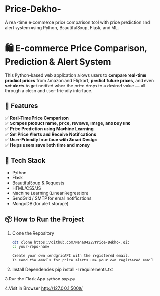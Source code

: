 # Price-Dekho-
A real-time e-commerce price comparison tool with price prediction and alert system using Python, BeautifulSoup, Flask, and ML.

# 🛍️ E-commerce Price Comparison, Prediction & Alert System

This Python-based web application allows users to **compare real-time product prices** from Amazon and Flipkart, **predict future prices**, and even **set alerts** to get notified when the price drops to a desired value — all through a clean and user-friendly interface.


## 🚀 Features

✅ **Real-Time Price Comparison**  
✅ **Scrapes product name, price, reviews, image, and buy link**  
✅ **Price Prediction using Machine Learning**  
✅ **Set Price Alerts and Receive Notifications**  
✅ **User-Friendly Interface with Smart Design**  
✅ **Helps users save both time and money**

## 🔧 Tech Stack

- Python
- Flask
- BeautifulSoup & Requests
- HTML/CSS/JS
- Machine Learning (Linear Regression)
- SendGrid / SMTP for email notifications
- MongoDB (for alert storage)

## 📦 How to Run the Project

1. Clone the Repository
   ```bash
   git clone https://github.com/Neha0422/Price-Dekho-.git
   cd your-repo-name

   Create your own sendgridAPI with the registered email.
   To send the emails for price alerts use your own registered email.
   
2. Install Dependencies
   pip install -r requirements.txt
   
3.Run the Flask App
   python app.py
   
4.Visit in Browser
   http://127.0.0.1:5000/
